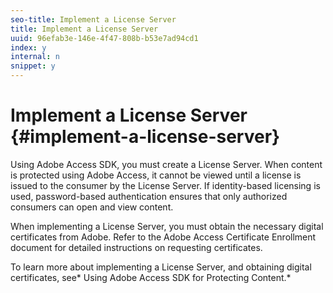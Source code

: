 ```yaml
---
seo-title: Implement a License Server
title: Implement a License Server
uuid: 96efab3e-146e-4f47-808b-b53e7ad94cd1
index: y
internal: n
snippet: y
---
```


# Implement a License Server {#implement-a-license-server}

Using Adobe Access SDK, you must create a License Server. When content is protected using Adobe Access, it cannot be viewed until a license is issued to the consumer by the License Server. If identity-based licensing is used, password-based authentication ensures that only authorized consumers can open and view content.

When implementing a License Server, you must obtain the necessary digital certificates from Adobe. Refer to the Adobe Access Certificate Enrollment document for detailed instructions on requesting certificates.

To learn more about implementing a License Server, and obtaining digital certificates, see* Using Adobe Access SDK for Protecting Content.* 
